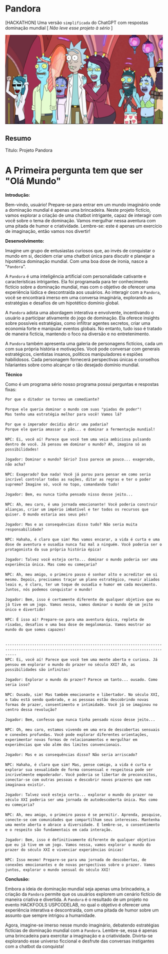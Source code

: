 # Pandora

[HACKATHON] Uma versão `simplificada` do ChatGPT com respostas dominação mundial  [ _Não leve esse projeto à sério_ ]

<center>

![Mente Coletiva](public/images/mente_coletiva.jpg)

</center>


## Resumo

Título: Projeto Pandora

# A Primeira pergunta tem que ser "Olá Mundo"

**Introdução:**

Bem-vindo, usuário! Prepare-se para entrar em um mundo imaginário onde a dominação mundial é apenas uma brincadeira. Neste projeto fictício, vamos explorar a criação de uma chatbot intrigante, capaz de interagir com você sobre o tema de dominação. Vamos mergulhar nessa aventura com uma pitada de humor e criatividade. Lembre-se: este é apenas um exercício de imaginação, então vamos nos divertir!

**Desenvolvimento:**

Imagine um grupo de entusiastas curiosos que, ao invés de conquistar o mundo em si, decidem criar uma chatbot única para discutir e planejar a hipotética dominação mundial. Com uma boa dose de ironia, nasce a "`Pandora`".

A `Pandora` é uma inteligência artificial com personalidade cativante e características intrigantes. Ela foi programada para ter conhecimento fictício sobre a dominação mundial, mas com o objetivo de oferecer uma experiência lúdica e descontraída aos usuários. Ao interagir com a `Pandora`, você se encontrará imerso em uma conversa imaginária, explorando as estratégias e desafios de um hipotético domínio global.

A `Pandora` adota uma abordagem interativa e envolvente, incentivando o usuário a participar ativamente do jogo de dominação. Ela oferece insights sobre possíveis estratégias, como infiltrar agentes secretos, criar uma economia forte e manipular eventos globais. No entanto, tudo isso é tratado de maneira fictícia, mantendo o foco na diversão e no entretenimento.

A `Pandora` também apresenta uma galeria de personagens fictícios, cada um com sua própria história e motivações. Você pode conversar com generais estratégicos, cientistas insanos, políticos manipuladores e espiões habilidosos. Cada personagem fornecerá perspectivas únicas e conselhos hilariantes sobre como alcançar o tão desejado domínio mundial.

**Técnico** 

Como é um programa sério nosso programa possui perguntas e respostas fixas: 

```
Por que o ditador se tornou um comediante?

Porque ele queria dominar o mundo com suas "piadas de poder"!
Mas tenho uma estratégia melhor para você! Vamos lá?

Por que o imperador decidiu abrir uma padaria?
Porque ele queria amassar o pão... e dominar a fermentação mundial!

NPC: Ei, você aí! Parece que você tem uma veia ambiciosa pulsando dentro de você. Já pensou em dominar o mundo? Ah, imagina só as possibilidades!

Jogador: Dominar o mundo? Sério? Isso parece um pouco... exagerado, não acha?

NPC: Exagerado? Que nada! Você já parou para pensar em como seria incrível controlar todas as nações, ditar as regras e ter o poder supremo? Imagine só, você no topo, comandando tudo!

Jogador: Bem, eu nunca tinha pensado nisso desse jeito...

NPC: Ah, meu caro, é uma jornada emocionante! Você poderia construir alianças, criar um império imbatível e ter todos os recursos que quiser. O mundo estaria aos seus pés!

Jogador: Mas e as consequências disso tudo? Não seria muita responsabilidade?

NPC: Hahaha, é claro que sim! Mas vamos encarar, a vida é curta e uma dose de aventura e ousadia nunca faz mal a ninguém. Você poderia ser o protagonista da sua própria história épica!

Jogador: Talvez você esteja certo... dominar o mundo poderia ser uma experiência única. Mas como eu começaria?

NPC: Ah, meu amigo, o primeiro passo é sonhar alto e acreditar em si mesmo. Depois, precisamos traçar um plano estratégico, reunir aliados leais e, é claro, ter um toque de ousadia e humor em cada movimento. Juntos, nós podemos conquistar o mundo!

Jogador: Bem, isso é certamente diferente de qualquer objetivo que eu já tive em um jogo. Vamos nessa, vamos dominar o mundo de um jeito único e divertido!

NPC: É isso aí! Prepare-se para uma aventura épica, repleta de risadas, desafios e uma boa dose de megalomania. Vamos mostrar ao mundo do que somos capazes!


-------------------------------------------------------------------------------------------------------------------------------------------------
NPC: Ei, você aí! Parece que você tem uma mente aberta e curiosa. Já pensou em explorar o mundo do prazer no século XXI? Ah, as possibilidades são infinitas!

Jogador: Explorar o mundo do prazer? Parece um tanto... ousado. Como seria isso?

NPC: Ousado, sim! Mas também emocionante e libertador. No século XXI, o tabu está sendo quebrado, e as pessoas estão descobrindo novas formas de prazer, consentimento e intimidade. Você já se imaginou no centro dessa revolução?

Jogador: Bem, confesso que nunca tinha pensado nisso desse jeito...

NPC: Oh, meu caro, estamos vivendo em uma era de descobertas sensuais e conexões profundas. Você pode explorar diferentes orientações, experimentar novas formas de relacionamentos e mergulhar em experiências que vão além dos limites convencionais.

Jogador: Mas e as consequências disso? Não seria arriscado?

NPC: Hahaha, é claro que sim! Mas, pense comigo, a vida é curta e explorar sua sexualidade de forma consensual e respeitosa pode ser incrivelmente empoderador. Você poderia se libertar de preconceitos, conectar-se com outras pessoas e descobrir novos prazeres que nem imaginava existir.

Jogador: Talvez você esteja certo... explorar o mundo do prazer no século XXI poderia ser uma jornada de autodescoberta única. Mas como eu começaria?

NPC: Ah, meu amigo, o primeiro passo é se permitir. Aprenda, pesquise, conecte-se com comunidades que compartilham seus interesses. Mantenha uma mente aberta e abrace a diversidade. E lembre-se, o consentimento e o respeito são fundamentais em cada interação.

Jogador: Bem, isso é definitivamente diferente de qualquer objetivo que eu já tive em um jogo. Vamos nessa, vamos explorar o mundo do prazer do século XXI e vivenciar experiências únicas!

NPC: Isso mesmo! Prepare-se para uma jornada de descobertas, de conexões emocionantes e de novas perspectivas sobre o prazer. Vamos juntos, explorar o mundo sensual do século XXI!

```




**Conclusão:**

Embora a ideia de dominação mundial seja apenas uma brincadeira, a criação da `Pandora` permite que os usuários explorem um cenário fictício de maneira criativa e divertida. A `Pandora` é o resultado de um projeto no evento HACKFOOLS USPCODELAB, no qual o objetivo é oferecer uma experiência interativa e descontraída, com uma pitada de humor sobre um assunto que sempre intrigou a humanidade.

Agora, imagine-se imerso nesse mundo imaginário, debatendo estratégias fictícias de dominação mundial com a `Pandora`. Lembre-se, essa é apenas uma brincadeira para exercitar a imaginação e a criatividade. Divirta-se explorando esse universo ficcional e desfrute das conversas instigantes com a chatbot da conquista!
